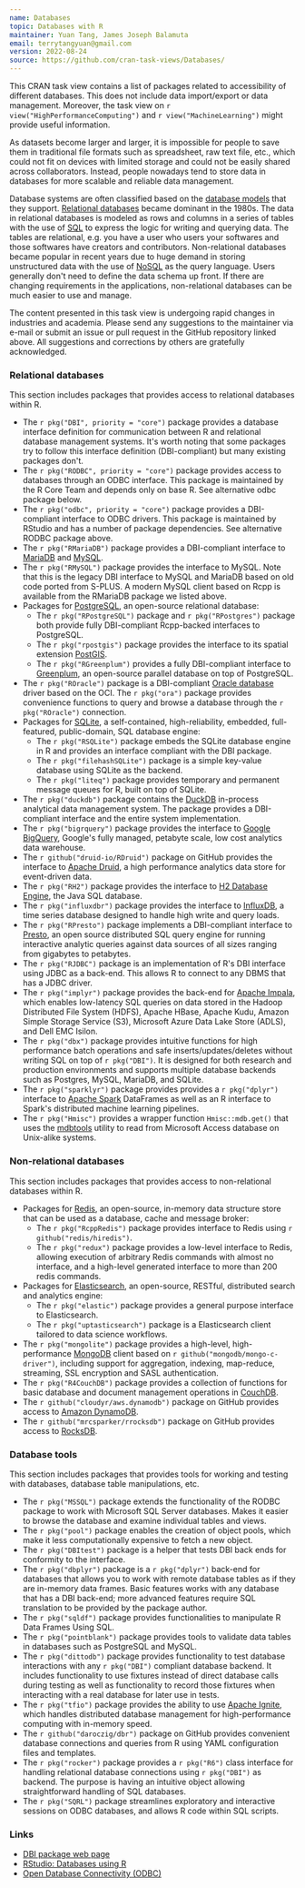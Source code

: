 ```yaml
---
name: Databases
topic: Databases with R
maintainer: Yuan Tang, James Joseph Balamuta
email: terrytangyuan@gmail.com
version: 2022-08-24
source: https://github.com/cran-task-views/Databases/
---
```


This CRAN task view contains a list of packages related to accessibility
of different databases. This does not include data import/export or data
management. Moreover, the task view on `r view("HighPerformanceComputing")`
and `r view("MachineLearning")` might provide useful information.

As datasets become larger and larger, it is impossible for people to
save them in traditional file formats such as spreadsheet, raw text
file, etc., which could not fit on devices with limited storage and
could not be easily shared across collaborators. Instead, people
nowadays tend to store data in databases for more scalable and reliable
data management.

Database systems are often classified based on the
[database models](https://en.wikipedia.org/wiki/Database_model)
that they support.
[Relational databases](https://en.wikipedia.org/wiki/Relational_database)
became dominant in the 1980s. The data in relational databases is modeled as
rows and columns in a series of tables with the use of
[SQL](https://en.wikipedia.org/wiki/SQL) to express the logic for
writing and querying data. The tables are relational, e.g. you have a
user who users your softwares and those softwares have creators and
contributors. Non-relational databases became popular in recent years
due to huge demand in storing unstructured data with the use of
[NoSQL](https://en.wikipedia.org/wiki/NoSQL) as the query language.
Users generally don't need to define the data schema up front. If there
are changing requirements in the applications, non-relational databases
can be much easier to use and manage.

The content presented in this task view is undergoing rapid
changes in industries and academia. Please send any suggestions to the
maintainer via e-mail or submit an issue or pull request in the GitHub
repository linked above. All suggestions and corrections by others are
gratefully acknowledged.


### Relational databases

This section includes packages that provides access to relational
databases within R.

- The `r pkg("DBI", priority = "core")` package provides a
  database interface definition for communication between R and
  relational database management systems. It's worth noting that some
  packages try to follow this interface definition (DBI-compliant) but
  many existing packages don't.
- The `r pkg("RODBC", priority = "core")` package provides access to
  databases through an ODBC interface. This package is maintained by the
  R Core Team and depends only on base R. See alternative odbc package
  below.
- The `r pkg("odbc", priority = "core")` package provides a
  DBI-compliant interface to ODBC drivers. This package is maintained by
  RStudio and has a number of package dependencies. See alternative
  RODBC package above.
- The `r pkg("RMariaDB")` package provides a DBI-compliant
  interface to [MariaDB](https://mariadb.org/) and
  [MySQL](https://www.mysql.com/).
- The `r pkg("RMySQL")` package provides the interface to
  MySQL. Note that this is the legacy DBI interface to MySQL and
  MariaDB based on old code ported from S-PLUS. A modern MySQL client
  based on Rcpp is available from the RMariaDB package we listed
  above.
- Packages for [PostgreSQL](https://www.postgresql.org/), an
  open-source relational database:
  - The `r pkg("RPostgreSQL")` package and
    `r pkg("RPostgres")` package both provide fully
    DBI-compliant Rcpp-backed interfaces to PostgreSQL.
  - The `r pkg("rpostgis")` package provides the
    interface to its spatial extension
    [PostGIS](http://postgis.net/).
  - The `r pkg("RGreenplum")` provides a fully
    DBI-compliant interface to [Greenplum](https://greenplum.org/),
    an open-source parallel database on top of PostgreSQL.
- The `r pkg("ROracle")` package is a DBI-compliant
  [Oracle database](https://www.oracle.com/database/) driver
  based on the OCI. The `r pkg("ora")` package provides
  convenience functions to query and browse a database through the
  `r pkg("ROracle")` connection.
- Packages for [SQLite](http://www.sqlite.org/), a self-contained,
  high-reliability, embedded, full-featured, public-domain, SQL
  database engine:
  -   The `r pkg("RSQLite")` package embeds the SQLite
      database engine in R and provides an interface compliant with
      the DBI package.
  -   The `r pkg("filehashSQLite")` package is a simple
      key-value database using SQLite as the backend.
  -   The `r pkg("liteq")` package provides temporary and
      permanent message queues for R, built on top of SQLite.
- The `r pkg("duckdb")` package contains the [DuckDB](https://duckdb.org) 
  in-process analytical data management system. The package provides a 
  DBI-compliant interface and the entire system implementation.
- The `r pkg("bigrquery")` package provides the interface
  to [Google BigQuery](https://developers.google.com/bigquery/),
  Google's fully managed, petabyte scale, low cost analytics data
  warehouse.
- The `r github("druid-io/RDruid")` package on GitHub
  provides the interface to [Apache Druid](https://druid.apache.org/),
  a high performance analytics data store for event-driven data.
- The `r pkg("RH2")` package provides the interface to [H2
  Database Engine](http://www.h2database.com/), the Java SQL
  database.
- The `r pkg("influxdbr")` package provides the interface
  to [InfluxDB](https://docs.influxdata.com/influxdb), a time series
  database designed to handle high write and query loads.
- The `r pkg("RPresto")` package implements a
  DBI-compliant interface to [Presto](https://prestodb.io/), an open
  source distributed SQL query engine for running interactive analytic
  queries against data sources of all sizes ranging from gigabytes to
  petabytes.
- The `r pkg("RJDBC")` package is an implementation of
  R's DBI interface using JDBC as a back-end. This allows R to
  connect to any DBMS that has a JDBC driver.
- The `r pkg("implyr")` package provides the back-end for
  [Apache Impala](https://impala.apache.org), which enables
  low-latency SQL queries on data stored in the Hadoop Distributed
  File System (HDFS), Apache HBase, Apache Kudu, Amazon Simple Storage
  Service (S3), Microsoft Azure Data Lake Store (ADLS), and Dell EMC
  Isilon.
- The `r pkg("dbx")` package provides intuitive functions
  for high performance batch operations and safe
  inserts/updates/deletes without writing SQL on top of
  `r pkg("DBI")`. It is designed for both research and
  production environments and supports multiple database backends such
  as Postgres, MySQL, MariaDB, and SQLite.
- The `r pkg("sparklyr")` package provides provides a
  `r pkg("dplyr")` interface to [Apache
  Spark](https://spark.apache.org/) DataFrames as well as an R
  interface to Spark's distributed machine learning pipelines.
- The `r pkg("Hmisc")` provides a wrapper function `Hmisc::mdb.get()`
  that uses the [mdbtools](https://github.com/mdbtools/mdbtools) utility
  to read from Microsoft Access database on Unix-alike systems.


### Non-relational databases

This section includes packages that provides access to non-relational
databases within R.

- Packages for [Redis](https://redis.io/), an open-source, in-memory
  data structure store that can be used as a database, cache and
  message broker:
  - The `r pkg("RcppRedis")` package provides interface
    to Redis using `r github("redis/hiredis")`.
  - The `r pkg("redux")` package provides a low-level
    interface to Redis, allowing execution of arbitrary Redis
    commands with almost no interface, and a high-level generated
    interface to more than 200 redis commands.
- Packages for [Elasticsearch](http://elasticsearch.org/), an
  open-source, RESTful, distributed search and analytics engine:
  - The `r pkg("elastic")` package provides a general
    purpose interface to Elasticsearch.
  - The `r pkg("uptasticsearch")` package is a
    Elasticsearch client tailored to data science workflows.
- The `r pkg("mongolite")` package provides a high-level,
  high-performance [MongoDB](https://www.mongodb.com/) client based on
  `r github("mongodb/mongo-c-driver")`, including support
  for aggregation, indexing, map-reduce, streaming, SSL encryption and
  SASL authentication.
- The `r pkg("R4CouchDB")` package provides a collection
  of functions for basic database and document management operations
  in [CouchDB](http://couchdb.apache.org/).
- The `r github("cloudyr/aws.dynamodb")` package on GitHub
  provides access to [Amazon
  DynamoDB](https://aws.amazon.com/dynamodb/).
- The `r github("mrcsparker/rrocksdb")` package on GitHub
  provides access to [RocksDB](http://rocksdb.org).


### Database tools

This section includes packages that provides tools for working and
testing with databases, database table manipulations, etc.

- The `r pkg("MSSQL")` package extends the functionality of the RODBC
  package to work with Microsoft SQL Server databases. Makes it easier
  to browse the database and examine individual tables and views.
- The `r pkg("pool")` package enables the creation of
  object pools, which make it less computationally expensive to fetch
  a new object.
- The `r pkg("DBItest")` package is a helper that tests
  DBI back ends for conformity to the interface.
- The `r pkg("dbplyr")` package is a
  `r pkg("dplyr")` back-end for databases that allows you
  to work with remote database tables as if they are in-memory data
  frames. Basic features works with any database that has a DBI
  back-end; more advanced features require SQL translation to be
  provided by the package author.
- The `r pkg("sqldf")` package provides functionalities to
  manipulate R Data Frames Using SQL.
- The `r pkg("pointblank")` package provides tools to
  validate data tables in databases such as PostgreSQL and MySQL.
- The `r pkg("dittodb")` package provides functionality to
  test database interactions with any `r pkg("DBI")`
  compliant database backend. It includes functionality to use
  fixtures instead of direct database calls during testing as well as
  functionality to record those fixtures when interacting with a real
  database for later use in tests.
- The `r pkg("tfio")` package provides the ability to use
  [Apache Ignite](https://ignite.apache.org/), which handles
  distributed database management for high-performance computing
  with in-memory speed.
- The `r github("daroczig/dbr")` package on GitHub
  provides convenient database connections and queries from R
  using YAML configuration files and templates.
- The `r pkg("rocker")` package provides a `r pkg("R6")` class interface
  for handling relational database connections using `r pkg("DBI")` as backend.
  The purpose is having an intuitive object allowing straightforward
  handling of SQL databases.
- The `r pkg("SQRL")` package streamlines exploratory and interactive sessions
  on ODBC databases, and allows R code within SQL scripts.


### Links

* [DBI package web page](https://dbi.r-dbi.org/)
* [RStudio: Databases using R](https://db.rstudio.com/)
* [Open Database Connectivity
  (ODBC)](https://docs.microsoft.com/en-us/sql/odbc/)
